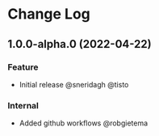 # Change Log

## 1.0.0-alpha.0 (2022-04-22)

### Feature

- Initial release @sneridagh @tisto

### Internal

- Added github workflows @robgietema

